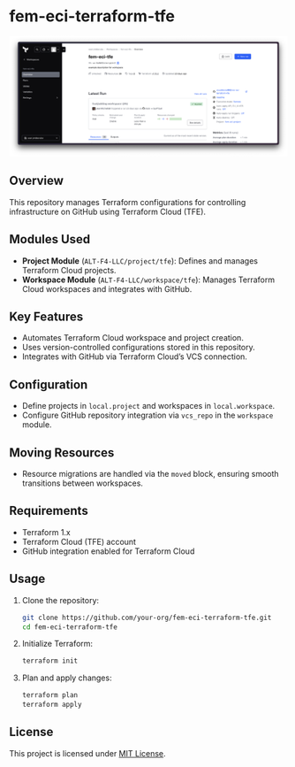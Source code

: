 # fem-eci-terraform-tfe
![Banner](banner.jpg)

## Overview
This repository manages Terraform configurations for controlling infrastructure on GitHub using Terraform Cloud (TFE).

## Modules Used
- **Project Module** (`ALT-F4-LLC/project/tfe`): Defines and manages Terraform Cloud projects.
- **Workspace Module** (`ALT-F4-LLC/workspace/tfe`): Manages Terraform Cloud workspaces and integrates with GitHub.

## Key Features
- Automates Terraform Cloud workspace and project creation.
- Uses version-controlled configurations stored in this repository.
- Integrates with GitHub via Terraform Cloud’s VCS connection.

## Configuration
- Define projects in `local.project` and workspaces in `local.workspace`.
- Configure GitHub repository integration via `vcs_repo` in the `workspace` module.

## Moving Resources
- Resource migrations are handled via the `moved` block, ensuring smooth transitions between workspaces.

## Requirements
- Terraform 1.x
- Terraform Cloud (TFE) account
- GitHub integration enabled for Terraform Cloud

## Usage
1. Clone the repository:
   ```sh
   git clone https://github.com/your-org/fem-eci-terraform-tfe.git
   cd fem-eci-terraform-tfe
   ```
2. Initialize Terraform:
   ```sh
   terraform init
   ```
3. Plan and apply changes:
   ```sh
   terraform plan
   terraform apply
   ```

## License
This project is licensed under [MIT License](LICENSE).